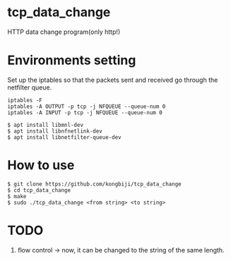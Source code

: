 # tcp_data_change
HTTP data change program(only http!)

# Environments setting
Set up the iptables so that the packets sent and received go through the netfilter queue.
```
iptables -F
iptables -A OUTPUT -p tcp -j NFQUEUE --queue-num 0
iptables -A INPUT -p tcp -j NFQUEUE --queue-num 0
```
```
$ apt install libmnl-dev
$ apt install libnfnetlink-dev
$ apt install libnetfilter-queue-dev
```

# How to use
```
$ git clone https://github.com/kongbiji/tcp_data_change
$ cd tcp_data_change
$ make
$ sudo ./tcp_data_change <from string> <to string>
```

# TODO
1. flow control -> now, it can be changed to the string of the same length.
